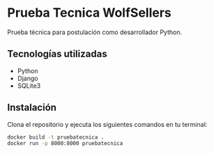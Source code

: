 # Prueba Tecnica WolfSellers

Prueba técnica para postulación como desarrollador Python.

## Tecnologías utilizadas

- Python  
- Django  
- SQLite3  

## Instalación

Clona el repositorio y ejecuta los siguientes comandos en tu terminal:

```bash
docker build -t pruebatecnica .
docker run -p 8000:8000 pruebatecnica
